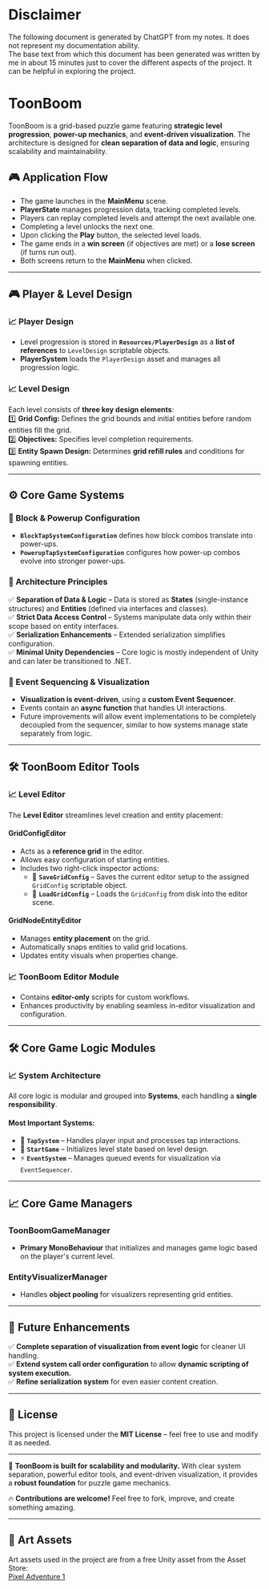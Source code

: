 # **Disclaimer**  
The following document is generated by ChatGPT from my notes. It does not represent my documentation ability.  
The base text from which this document has been generated was written by me in about 15 minutes just to cover the different aspects of the project. It can be helpful in exploring the project.  


# **ToonBoom**  

ToonBoom is a grid-based puzzle game featuring **strategic level progression**, **power-up mechanics**, and **event-driven visualization**. The architecture is designed for **clean separation of data and logic**, ensuring scalability and maintainability.  

## **🎮 Application Flow**  
- The game launches in the **MainMenu** scene.  
- **PlayerState** manages progression data, tracking completed levels.  
- Players can replay completed levels and attempt the next available one.  
- Completing a level unlocks the next one.  
- Upon clicking the **Play** button, the selected level loads.  
- The game ends in a **win screen** (if objectives are met) or a **lose screen** (if turns run out).  
- Both screens return to the **MainMenu** when clicked.  

---

## **🎮 Player & Level Design**  

### **📈 Player Design**  
- Level progression is stored in **`Resources/PlayerDesign`** as a **list of references** to `LevelDesign` scriptable objects.  
- **PlayerSystem** loads the `PlayerDesign` asset and manages all progression logic.  

### **📈 Level Design**  
Each level consists of **three key design elements**:  
1️⃣ **Grid Config:** Defines the grid bounds and initial entities before random entities fill the grid.  
2️⃣ **Objectives:** Specifies level completion requirements.  
3️⃣ **Entity Spawn Design:** Determines **grid refill rules** and conditions for spawning entities.  

---

## **⚙️ Core Game Systems**  

### **🔹 Block & Powerup Configuration**  
- **`BlockTapSystemConfiguration`** defines how block combos translate into power-ups.  
- **`PowerupTapSystemConfiguration`** configures how power-up combos evolve into stronger power-ups.  

### **🔹 Architecture Principles**  
✅ **Separation of Data & Logic** – Data is stored as **States** (single-instance structures) and **Entities** (defined via interfaces and classes).  
✅ **Strict Data Access Control** – Systems manipulate data only within their scope based on entity interfaces.  
✅ **Serialization Enhancements** – Extended serialization simplifies configuration.  
✅ **Minimal Unity Dependencies** – Core logic is mostly independent of Unity and can later be transitioned to .NET.  

### **🔹 Event Sequencing & Visualization**  
- **Visualization is event-driven**, using a **custom Event Sequencer**.  
- Events contain an **async function** that handles UI interactions.  
- Future improvements will allow event implementations to be completely decoupled from the sequencer, similar to how systems manage state separately from logic.  

---

## **🛠 ToonBoom Editor Tools**  

### **📈 Level Editor**  
The **Level Editor** streamlines level creation and entity placement:  

#### **GridConfigEditor**  
- Acts as a **reference grid** in the editor.  
- Allows easy configuration of starting entities.  
- Includes two right-click inspector actions:  
  - 📝 **`SaveGridConfig`** – Saves the current editor setup to the assigned `GridConfig` scriptable object.  
  - 📂 **`LoadGridConfig`** – Loads the `GridConfig` from disk into the editor scene.  

#### **GridNodeEntityEditor**  
- Manages **entity placement** on the grid.  
- Automatically snaps entities to valid grid locations.  
- Updates entity visuals when properties change.  

### **📈 ToonBoom Editor Module**  
- Contains **editor-only** scripts for custom workflows.  
- Enhances productivity by enabling seamless in-editor visualization and configuration.  

---

## **🛠 Core Game Logic Modules**  

### **📈 System Architecture**  
All core logic is modular and grouped into **Systems**, each handling a **single responsibility**.  

#### **Most Important Systems:**  
- 🎯 **`TapSystem`** – Handles player input and processes tap interactions.  
- 🏁 **`StartGame`** – Initializes level state based on level design.  
- ⚡ **`EventSystem`** – Manages queued events for visualization via `EventSequencer`.  

---

## **📈 Core Game Managers**  

### **ToonBoomGameManager**  
- **Primary MonoBehaviour** that initializes and manages game logic based on the player's current level.  

### **EntityVisualizerManager**  
- Handles **object pooling** for visualizers representing grid entities.  

---

## **🚀 Future Enhancements**  
✅ **Complete separation of visualization from event logic** for cleaner UI handling.  
✅ **Extend system call order configuration** to allow **dynamic scripting of system execution.**  
✅ **Refine serialization system** for even easier content creation.  

---

## **🐝 License**  
This project is licensed under the **MIT License** – feel free to use and modify it as needed.  

---

🚀 **ToonBoom is built for scalability and modularity.** With clear system separation, powerful editor tools, and event-driven visualization, it provides a **robust foundation** for puzzle game mechanics.  

🔥 **Contributions are welcome!** Feel free to fork, improve, and create something amazing.  

---

## **🎨 Art Assets**  
Art assets used in the project are from a free Unity asset from the Asset Store:  
[Pixel Adventure 1](https://assetstore.unity.com/packages/2d/characters/pixel-adventure-1-155360)  

